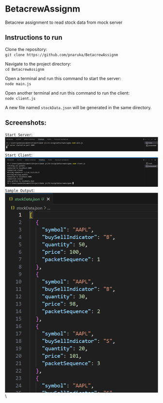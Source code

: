 # BetacrewAssignm
Betacrew assignment to read stock data from mock server

## Instructions to run
Clone the repository:\
`git clone https://github.com/pnaruka/BetacrewAssignm`

Navigate to the project directory:\
`cd BetacrewAssignm`

Open a terminal and run this command to start the server:\
`node main.js`

Open another terminal and run this command to run the client:\
`node client.js`

A new file named `stockData.json` will be generated in the same directory.

## Screenshots:
`Start Server`: ![Start Server](screenshots/startServer.png) \
`Start Client`: ![Start Client](screenshots/startClient.png) \
`Sample Output`: ![Sample Output](screenshots/outputFile.png) \